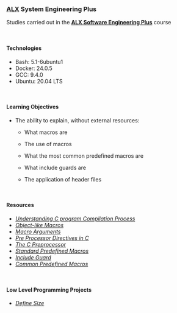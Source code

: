 ### [ALX](https://www.alxafrica.com/) System Engineering Plus

Studies carried out in the **[ALX Software Engineering Plus](https://www.alxafrica.com/software-engineering-plus/)** course

<br />

#### Technologies

* Bash:		5.1-6ubuntu1
* Docker:	24.0.5
* GCC:		9.4.0
* Ubuntu:	20.04 LTS

<br />

#### Learning Objectives

* The ability to explain, without external resources:
	* What macros are

	* The use of macros

	* What the most common predefined macros are

	* What include guards are

	* The application of header files

<br />

#### Resources

* _[Understanding C program Compilation Process](https://www.youtube.com/watch?v=eW5he5uFBNM)_
* _[Object-like Macros](https://gcc.gnu.org/onlinedocs/gcc-5.1.0/cpp/Object-like-Macros.html)_
* _[Macro Arguments](https://gcc.gnu.org/onlinedocs/gcc-5.1.0/cpp/Macro-Arguments.html)_
* _[Pre Processor Directives in C](https://www.youtube.com/watch?v=X6HiYbY3Uak)_
* _[The C Preprocessor](https://www.cprogramming.com/tutorial/cpreprocessor.html)_
* _[Standard Predefined Macros](https://gcc.gnu.org/onlinedocs/gcc-5.1.0/cpp/Standard-Predefined-Macros.html)_
* _[Include Guard](https://en.wikipedia.org/wiki/Include_guard)_
* _[Common Predefined Macros](https://gcc.gnu.org/onlinedocs/gcc-5.1.0/cpp/Common-Predefined-Macros.html)_

<br />

#### Low Level Programming Projects

* _[Define Size](0-object_like_macro.h)_

<br />
